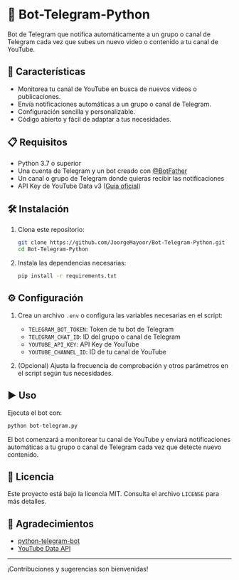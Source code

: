 
# 🤖 Bot-Telegram-Python

Bot de Telegram que notifica automáticamente a un grupo o canal de Telegram cada vez que subes un nuevo video o contenido a tu canal de YouTube.

## 🚀 Características

- Monitorea tu canal de YouTube en busca de nuevos videos o publicaciones.
- Envía notificaciones automáticas a un grupo o canal de Telegram.
- Configuración sencilla y personalizable.
- Código abierto y fácil de adaptar a tus necesidades.

## 📋 Requisitos

- Python 3.7 o superior
- Una cuenta de Telegram y un bot creado con [@BotFather](https://t.me/BotFather)
- Un canal o grupo de Telegram donde quieras recibir las notificaciones
- API Key de YouTube Data v3 ([Guía oficial](https://developers.google.com/youtube/v3/getting-started))

## 🛠️ Instalación

1. Clona este repositorio:
   ```bash
   git clone https://github.com/JoorgeMayoor/Bot-Telegram-Python.git
   cd Bot-Telegram-Python
   ```
2. Instala las dependencias necesarias:
   ```bash
   pip install -r requirements.txt
   ```

## ⚙️ Configuración

1. Crea un archivo `.env` o configura las variables necesarias en el script:
   - `TELEGRAM_BOT_TOKEN`: Token de tu bot de Telegram
   - `TELEGRAM_CHAT_ID`: ID del grupo o canal de Telegram
   - `YOUTUBE_API_KEY`: API Key de YouTube
   - `YOUTUBE_CHANNEL_ID`: ID de tu canal de YouTube

2. (Opcional) Ajusta la frecuencia de comprobación y otros parámetros en el script según tus necesidades.

## ▶️ Uso

Ejecuta el bot con:
```bash
python bot-telegram.py
```

El bot comenzará a monitorear tu canal de YouTube y enviará notificaciones automáticas a tu grupo o canal de Telegram cada vez que detecte nuevo contenido.

## 📄 Licencia

Este proyecto está bajo la licencia MIT. Consulta el archivo `LICENSE` para más detalles.

## 🙌 Agradecimientos

- [python-telegram-bot](https://github.com/python-telegram-bot/python-telegram-bot)
- [YouTube Data API](https://developers.google.com/youtube/v3)

---
¡Contribuciones y sugerencias son bienvenidas!
